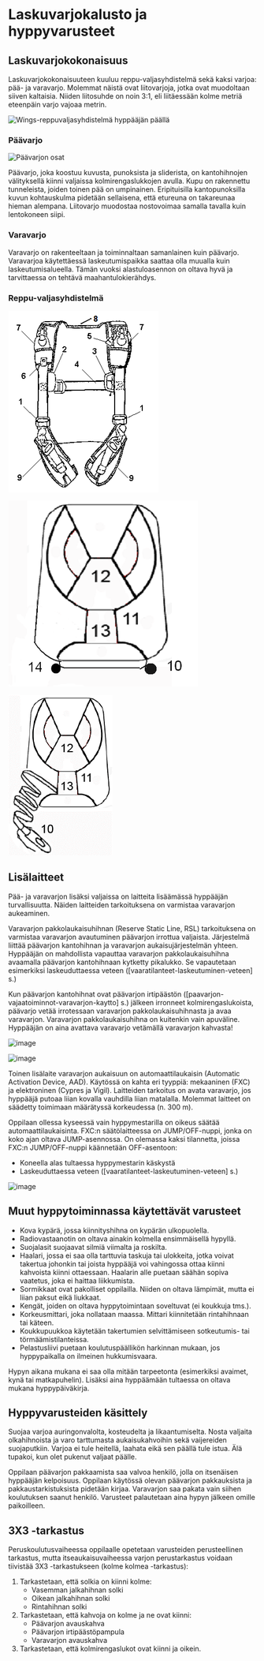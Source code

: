 # Laskuvarjokalusto ja hyppyvarusteet

## Laskuvarjokokonaisuus  



Laskuvarjokokonaisuuteen kuuluu reppu-valjasyhdistelmä sekä kaksi
varjoa: pää- ja varavarjo. Molemmat näistä ovat liitovarjoja, jotka ovat
muodoltaan siiven kaltaisia. Niiden liitosuhde on noin 3:1, eli
liitäessään kolme metriä eteenpäin varjo vajoaa metrin.

![Wings-reppuvaljasyhdistelmä hyppääjän päällä](/kuvat/Reppu-valjas-etu.png)

###  Päävarjo  

![Päävarjon osat](/kuvat/Paavarjon-osat.jpg)

Päävarjo, joka koostuu kuvusta, punoksista ja sliderista, on
kantohihnojen välityksellä kiinni valjaissa kolmirengaslukkojen avulla.
Kupu on rakennettu tunneleista, joiden toinen pää on umpinainen.
Eripituisilla kantopunoksilla kuvun kohtauskulma pidetään sellaisena,
että etureuna on takareunaa hieman alempana. Liitovarjo muodostaa
nostovoimaa samalla tavalla kuin lentokoneen siipi.

###  Varavarjo  

Varavarjo on rakenteeltaan ja toiminnaltaan samanlainen kuin päävarjo.
Varavarjoa käytettäessä laskeutumispaikka saattaa olla muualla kuin
laskeutumisalueella. Tämän vuoksi alastuloasennon on oltava hyvä ja
tarvittaessa on tehtävä maahantulokierähdys.

### Reppu-valjasyhdistelmä  

![](/kuvat/Osat_wings_2016.png)

![Valjaat](/kuvat/Novarepputakaa_2016.png)

![image](/kuvat/PLrepputakaa_2016.png)

## Lisälaitteet  

Pää- ja varavarjon lisäksi valjaissa on laitteita lisäämässä hyppääjän
turvallisuutta. Näiden laitteiden tarkoituksena on varmistaa varavarjon
aukeaminen.

Varavarjon pakkolaukaisuhihnan (Reserve Static Line, RSL) tarkoituksena
on varmistaa varavarjon avautuminen päävarjon irrottua valjaista.
Järjestelmä liittää päävarjon kantohihnan ja varavarjon
aukaisujärjestelmän yhteen. Hyppääjän on mahdollista vapauttaa
varavarjon pakkolaukaisuhihna avaamalla päävarjon kantohihnaan kytketty
pikalukko. Se vapautetaan esimerkiksi laskeuduttaessa veteen (\[vaaratilanteet-laskeutuminen-veteen\] s.)

Kun päävarjon kantohihnat ovat päävarjon irtipäästön (\[paavarjon-vajaatoiminnot-varavarjon-kaytto\] s.) jälkeen irronneet
kolmirengaslukoista, päävarjo vetää irrotessaan varavarjon
pakkolaukaisuhihnasta ja avaa varavarjon. Varavarjon pakkolaukaisuhihna
on kuitenkin vain apuväline. Hyppääjän on aina avattava varavarjo
vetämällä varavarjon kahvasta!

![image](/kuvat/Kolmirengaslukko.jpg)

![image](/kuvat/Kolmirengaslukko-auki.jpeg)

Toinen lisälaite varavarjon aukaisuun on automaattilaukaisin (Automatic
Activation Device, AAD). Käytössä on kahta eri tyyppiä: mekaaninen (FXC)
ja elektroninen (Cypres ja Vigil). Laitteiden tarkoitus on avata
varavarjo, jos hyppääjä putoaa liian kovalla vauhdilla liian matalalla.
Molemmat laitteet on säädetty toimimaan määrätyssä korkeudessa (n. 300
m).

Oppilaan ollessa kyseessä vain hyppymestarilla on oikeus säätää
automaattilaukaisinta. FXC:n säätölaitteessa on JUMP/OFF-nuppi, jonka on
koko ajan oltava JUMP-asennossa. On olemassa kaksi tilannetta, joissa
FXC:n JUMP/OFF-nuppi käännetään OFF-asentoon:

-   Koneella alas tultaessa hyppymestarin käskystä
-   Laskeuduttaessa veteen (\[vaaratilanteet-laskeutuminen-veteen\] s.)

![image](/kuvat/AAD-Cypres.jpg)

## Muut hyppytoiminnassa käytettävät varusteet  


-   Kova kypärä, jossa kiinnityshihna on kypärän ulkopuolella.
-   Radiovastaanotin on oltava ainakin kolmella ensimmäisellä hypyllä.
-   Suojalasit suojaavat silmiä viimalta ja roskilta.
-   Haalari, jossa ei saa olla tarttuvia taskuja tai ulokkeita, jotka
    voivat takertua johonkin tai joista hyppääjä voi vahingossa ottaa
    kiinni kahvoista kiinni ottaessaan. Haalarin alle puetaan säähän
    sopiva vaatetus, joka ei haittaa liikkumista.
-   Sormikkaat ovat pakolliset oppilailla. Niiden on oltava lämpimät,
    mutta ei liian paksut eikä liukkaat.
-   Kengät, joiden on oltava hyppytoimintaan soveltuvat (ei
    koukkuja tms.).
-   Korkeusmittari, joka nollataan maassa. Mittari kiinnitetään
    rintahihnaan tai käteen.
-   Koukkupuukkoa käytetään takertumien selvittämiseen sotkeutumis-
    tai törmäämistilanteissa.
-   Pelastusliivi puetaan koulutuspäällikön harkinnan mukaan, jos
    hyppypaikalla on ilmeinen hukkumisvaara.

Hypyn aikana mukana ei saa olla mitään tarpeetonta (esimerkiksi avaimet,
kynä tai matkapuhelin). Lisäksi aina hyppäämään tultaessa on oltava
mukana hyppypäiväkirja.

## Hyppyvarusteiden käsittely  

Suojaa varjoa auringonvalolta, kosteudelta ja likaantumiselta. Nosta
valjaita olkahihnoista ja varo tarttumasta aukaisukahvoihin sekä
vaijereiden suojaputkiin. Varjoa ei tule heitellä, laahata eikä sen
päällä tule istua. Älä tupakoi, kun olet pukenut valjaat päälle.

Oppilaan päävarjon pakkaamista saa valvoa henkilö, jolla on itsenäisen
hyppääjän kelpoisuus. Oppilaan käytössä olevan päävarjon pakkauksista ja
pakkaustarkistuksista pidetään kirjaa. Varavarjon saa pakata vain siihen
koulutuksen saanut henkilö. Varusteet palautetaan aina hypyn jälkeen
omille paikoilleen.

## 3X3 -tarkastus  


Peruskoulutusvaiheessa oppilaalle opetetaan varusteiden perusteellinen
tarkastus, mutta itseaukaisuvaiheessa varjon perustarkastus voidaan
tiivistää 3X3 -tarkastukseen (kolme kolmea -tarkastus):

1.  Tarkastetaan, että solkia on kiinni kolme:
    -   Vasemman jalkahihnan solki
    -   Oikean jalkahihnan solki
    -   Rintahihnan solki
2.  Tarkastetaan, että kahvoja on kolme ja ne ovat kiinni:
    -   Päävarjon avauskahva
    -   Päävarjon irtipäästöpampula
    -   Varavarjon avauskahva
3.  Tarkastetaan, että kolmirengaslukot ovat kiinni ja oikein.
